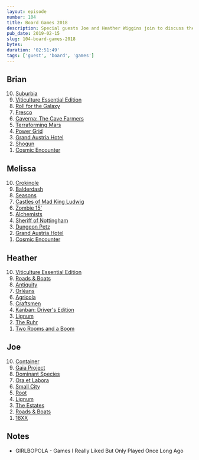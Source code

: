 ```yaml
---
layout: episode
number: 104
title: Board Games 2018
description: Special guests Joe and Heather Wiggins join to discuss their favorite board games of all time. That's forty board games, plus honorable mentions, crammed into our longest episode yet!
pub_date: 2019-02-15
slug: 104-board-games-2018
bytes: 
duration: '02:51:49'
tags: ['guest', 'board', 'games']
---
```


<h2>Brian</h2>
<ol reversed>
<li><a href="https://boardgamegeek.com/boardgame/123260/suburbia">Suburbia</a></li>
<li><a href="https://boardgamegeek.com/boardgame/183394/viticulture-essential-edition">Viticulture Essential Edition</a></li>
<li><a href="https://boardgamegeek.com/boardgame/132531/roll-galaxy">Roll for the Galaxy</a></li>
<li><a href="https://boardgamegeek.com/boardgame/66188/fresco">Fresco</a></li>
<li><a href="https://boardgamegeek.com/boardgame/102794/caverna-cave-farmers">Caverna: The Cave Farmers</a></li>
<li><a href="https://boardgamegeek.com/boardgame/167791/terraforming-mars">Terraforming Mars</a></li>
<li><a href="https://boardgamegeek.com/boardgame/2651/power-grid">Power Grid</a></li>
<li><a href="https://boardgamegeek.com/boardgame/182874/grand-austria-hotel">Grand Austria Hotel</a></li>
<li><a href="https://boardgamegeek.com/boardgame/20551/shogun">Shogun</a></li>
<li><a href="https://boardgamegeek.com/boardgame/39463/cosmic-encounter">Cosmic Encounter</a></li>
</ol>

<h2>Melissa</h2>
<ol reversed>
<li><a href="https://boardgamegeek.com/boardgame/521/crokinole">Crokinole</a></li>
<li><a href="https://boardgamegeek.com/boardgame/163/balderdash">Balderdash</a></li>
<li><a href="https://boardgamegeek.com/boardgame/108745/seasons">Seasons</a></li>
<li><a href="https://boardgamegeek.com/boardgame/155426/castles-mad-king-ludwig">Castles of Mad King Ludwig</a></li>
<li><a href="https://boardgamegeek.com/boardgame/144826/zombie-15">Zombie 15'</a></li>
<li><a href="https://boardgamegeek.com/boardgame/161970/alchemists">Alchemists</a></li>
<li><a href="https://boardgamegeek.com/boardgame/157969/sheriff-nottingham">Sheriff of Nottingham</a></li>
<li><a href="https://boardgamegeek.com/boardgame/97207/dungeon-petz">Dungeon Petz</a></li>
<li><a href="https://boardgamegeek.com/boardgame/182874/grand-austria-hotel">Grand Austria Hotel</a></li>
<li><a href="https://boardgamegeek.com/boardgame/39463/cosmic-encounter">Cosmic Encounter</a></li>
</ol>

<h2>Heather</h2>
<ol reversed>
<li><a href="https://boardgamegeek.com/boardgame/183394/viticulture-essential-edition">Viticulture Essential Edition</a></li>
<li><a href="https://boardgamegeek.com/boardgame/875/roads-boats">Roads & Boats</a></li>
<li><a href="https://boardgamegeek.com/boardgame/13122/antiquity">Antiquity</a></li>
<li><a href="https://boardgamegeek.com/boardgame/164928/orleans">Orléans</a></li>
<li><a href="https://boardgamegeek.com/boardgame/31260/agricola">Agricola</a></li>
<li><a href="https://boardgamegeek.com/boardgame/145219/craftsmen">Craftsmen</a></li>
<li><a href="https://boardgamegeek.com/boardgame/109276/kanban-drivers-edition">Kanban: Driver's Edition</a></li>
<li><a href="https://boardgamegeek.com/boardgame/174155/lignum">Lignum</a></li>
<li><a href="https://boardgamegeek.com/boardgame/226254/ruhr-story-coal-trade">The Ruhr</a></li>
<li><a href="https://boardgamegeek.com/boardgame/134352/two-rooms-and-boom">Two Rooms and a Boom</a></li>
</ol>

<h2>Joe</h2>
<ol reversed>
<li><a href="https://boardgamegeek.com/boardgame/26990/container">Container</a></li>
<li><a href="https://boardgamegeek.com/boardgame/220308/gaia-project">Gaia Project</a></li>
<li><a href="https://boardgamegeek.com/boardgame/62219/dominant-species">Dominant Species</a></li>
<li><a href="https://boardgamegeek.com/boardgame/70149/ora-et-labora">Ora et Labora</a></li>
<li><a href="https://boardgamegeek.com/boardgame/130486/small-city">Small City</a></li>
<li><a href="https://boardgamegeek.com/boardgame/237182/root">Root</a></li>
<li><a href="https://boardgamegeek.com/boardgame/174155/lignum">Lignum</a></li>
<li><a href="https://boardgamegeek.com/boardgame/249381/estates">The Estates</a></li>
<li><a href="https://boardgamegeek.com/boardgame/875/roads-boats">Roads & Boats</a></li>
<li><a href="https://boardgamegeek.com/boardgamefamily/19/18xx">18XX</a></li>
</ol>

<h2>Notes</h2>
<ul>
<li><abbr>GIRLBOPOLA</abbr> - Games I Really Liked But Only Played Once Long Ago</li>
</ul>